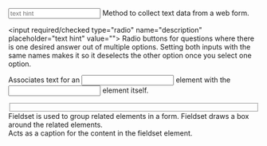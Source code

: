 <form action="form data destination"></form>

<input required type="text" name="description" placeholder="text hint">
	Method to collect text data from a web form.

<input required/checked type="radio" name="description" placeholder="text hint" value="">
	Radio buttons for questions where there is one desired answer out of multiple options.
	Setting both inputs with the same names makes it so it deselects the other option once you select one option.

<label></label>
	Associates text for an <input> element with the <input> element itself.

<fieldset></fieldset>
	Fieldset is used to group related elements in a form.
	Fieldset draws a box around the related elements.
	<legend></legend>
		Acts as a caption for the content in the fieldset element. 